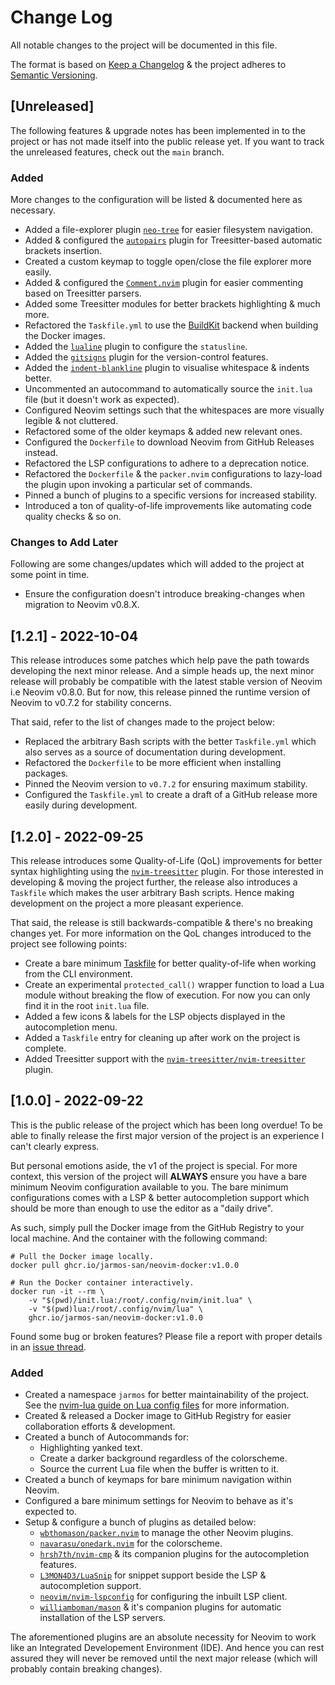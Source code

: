 # Change Log

All notable changes to the project will be documented in this file.

The format is based on [Keep a Changelog][1] & the project adheres to
[Semantic Versioning][2].

## [Unreleased]

The following features & upgrade notes has been implemented in to the project
or has not made itself into the public release yet. If you want to track the
unreleased features, check out the `main` branch.

### Added

More changes to the configuration will be listed & documented here as
necessary.

- Added a file-explorer plugin [`neo-tree`][13] for easier filesystem
  navigation.
- Added & configured the [`autopairs`][14] plugin for Treesitter-based
  automatic brackets insertion.
- Created a custom keymap to toggle open/close the file explorer more easily.
- Added & configured the [`Comment.nvim`][15] plugin for easier commenting based
  on Treesitter parsers.
- Added some Treesitter modules for better brackets highlighting & much more.
- Refactored the `Taskfile.yml` to use the [BuildKit][16] backend when building
  the Docker images.
- Added the [`lualine`][17] plugin to configure the `statusline`.
- Added the [`gitsigns`][18] plugin for the version-control features.
- Added the [`indent-blankline`][19] plugin to visualise whitespace & indents
  better.
- Uncommented an autocommand to automatically source the `init.lua` file (but
  it doesn't work as expected).
- Configured Neovim settings such that the whitespaces are more visually
  legible & not cluttered.
- Refactored some of the older keymaps & added new relevant ones.
- Configured the `Dockerfile` to download Neovim from GitHub Releases instead.
- Refactored the LSP configurations to adhere to a deprecation notice.
- Refactored the `Dockerfile` & the `packer.nvim` configurations to lazy-load the
  plugin upon invoking a particular set of commands.
- Pinned a bunch of plugins to a specific versions for increased stability.
- Introduced a ton of quality-of-life improvements like automating code quality
  checks & so on.

### Changes to Add Later

Following are some changes/updates which will added to the project at some
point in time.

- Ensure the configuration doesn't introduce breaking-changes when migration to
  Neovim v0.8.X.

## [1.2.1] - 2022-10-04

This release introduces some patches which help pave the path towards
developing the next minor release. And a simple heads up, the next minor
release will probably be compatible with the latest stable version of Neovim
i.e Neovim v0.8.0. But for now, this release pinned the runtime version of
Neovim to v0.7.2 for stability concerns.

That said, refer to the list of changes made to the project below:

- Replaced the arbitrary Bash scripts with the better `Taskfile.yml` which also
  serves as a source of documentation during development.
- Refactored the `Dockerfile` to be more efficient when installing packages.
- Pinned the Neovim version to `v0.7.2` for ensuring maximum stability.
- Configured the `Taskfile.yml` to create a draft of a GitHub release more
  easily during development.

## [1.2.0] - 2022-09-25

This release introduces some Quality-of-Life (QoL) improvements for better
syntax highlighting using the [`nvim-treesitter`][12] plugin. For those
interested in developing & moving the project further, the release also
introduces a `Taskfile` which makes the user arbitrary Bash scripts. Hence
making development on the project a more pleasant experience.

That said, the release is still backwards-compatible & there's no breaking
changes yet. For more information on the QoL changes introduced to the project
see following points:

- Create a bare minimum [Taskfile][11] for better quality-of-life when working
  from the CLI environment.
- Create an experimental `protected_call()` wrapper function to load a Lua
  module without breaking the flow of execution. For now you can only find it
  in the root `init.lua` file.
- Added a few icons & labels for the LSP objects displayed in the
  autocompletion menu.
- Added a `Taskfile` entry for cleaning up after work on the project is
  complete.
- Added Treesitter support with the [`nvim-treesitter/nvim-treesitter`][12]
  plugin.

## [1.0.0] - 2022-09-22

This is the public release of the project which has been long overdue! To be
able to finally release the first major version of the project is an experience
I can't clearly express.

But personal emotions aside, the v1 of the project is special. For more
context, this version of the project will **ALWAYS** ensure you have a bare
minimum Neovim configuration available to you. The bare minimum configurations
comes with a LSP & better autocompletion support which should be more than
enough to use the editor as a "daily drive".

As such, simply pull the Docker image from the GitHub Registry to your local
machine. And the container with the following command:

```console
# Pull the Docker image locally.
docker pull ghcr.io/jarmos-san/neovim-docker:v1.0.0

# Run the Docker container interactively.
docker run -it --rm \
    -v "$(pwd)/init.lua:/root/.config/nvim/init.lua" \
    -v "$(pwd)lua:/root/.config/nvim/lua" \
    ghcr.io/jarmos-san/neovim-docker:v1.0.0
```

Found some bug or broken features? Please file a report with proper details in
an [issue thread][3].

### Added

- Created a namespace `jarmos` for better maintainability of the project. See
  the [nvim-lua guide on Lua config files][5] for more information.
- Created & released a Docker image to GitHub Registry for easier collaboration
  efforts & development.
- Created a bunch of Autocommands for:
  - Highlighting yanked text.
  - Create a darker background regardless of the colorscheme.
  - Source the current Lua file when the buffer is written to it.
- Created a bunch of keymaps for bare minimum navigation within Neovim.
- Configured a bare minimum settings for Neovim to behave as it's expected to.
- Setup & configure a bunch of plugins as detailed below:
  - [`wbthomason/packer.nvim`][6] to manage the other Neovim plugins.
  - [`navarasu/onedark.nvim`][4] for the colorscheme.
  - [`hrsh7th/nvim-cmp`][7] & its companion plugins for the autocompletion
    features.
  - [`L3MON4D3/LuaSnip`][8] for snippet support beside the LSP & autocompletion
    support.
  - [`neovim/nvim-lspconfig`][9] for configuring the inbuilt LSP client.
  - [`williamboman/mason`][10] & it's companion plugins for automatic installation
    of the LSP servers.

The aforementioned plugins are an absolute necessity for Neovim to work like an
Integrated Developement Environment (IDE). And hence you can rest assured they
will never be removed until the next major release (which will probably
contain breaking changes).

<!-- Reference Links -->

[1]: http://keepachangelog.com
[2]: http://semver.org
[3]: https://github.com/Jarmos-san/neovim-docker/issues/new/choose
[4]: https://github.com/navarasu/onedark.nvim
[5]: https://github.com/nanotee/nvim-lua-guide#tips
[6]: https://github.com/wbthomason/packer.nvim
[7]: https://github.com/hrsh7th/nvim-cmp
[8]: https://github.com/L3MON4D3/LuaSnip
[9]: https://github.com/neovim/nvim-lspconfig
[10]: https://github.com/williamboman/mason
[11]: https://taskfile.dev
[12]: https://github.com/nvim-treesitter/nvim-treesitter
[13]: https://github.com/nvim-neo-tree/neo-tree.nvim
[14]: https://github.com/windwp/nvim-autopairs
[15]: https://github.com/numToStr/Comment.nvim
[16]: https://docs.docker.com/develop/develop-images/build_enhancements
[17]: https://github.com/nvim-lualine/lualine.nvim
[18]: https://github.com/lewis6991/gitsigns.nvim
[19]: https://github.com/lukas-reineke/indent-blankline.nvim
